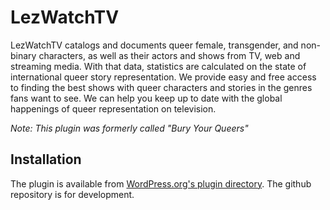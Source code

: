 # LezWatchTV

LezWatchTV catalogs and documents queer female, transgender, and non-binary characters, as well as their actors and shows from TV, web and streaming media. With that data, statistics are calculated on the state of international queer story representation. We provide easy and free access to finding the best shows with queer characters and stories in the genres fans want to see. We can help you keep up to date with the global happenings of queer representation on television.

_Note: This plugin was formerly called "Bury Your Queers"_

## Installation

The plugin is available from [WordPress.org's plugin directory](https://wordpress.org/plugins/bury-your-queers). The github repository is for development.
